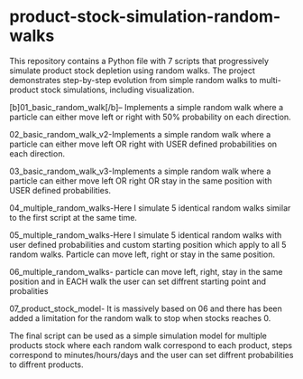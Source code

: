 # product-stock-simulation-random-walks
This repository contains a Python file with 7 scripts that progressively simulate product stock depletion using random walks.
The project demonstrates step-by-step evolution from simple random walks to multi-product stock simulations, including visualization.

[b]01_basic_random_walk[/b]– Implements a simple random walk where a particle can either move left or right with 50% probability on each direction.

02_basic_random_walk_v2-Implements a simple random walk where a particle can either move left OR right with USER defined probabilities on each direction.

03_basic_random_walk_v3-Implements a simple random walk where a particle can either move left OR right OR stay in the same position with USER defined probabilities.

04_multiple_random_walks-Here I simulate 5 identical random walks similar to the first script at the same time.

05_multiple_random_walks-Here I simulate 5 identical random walks with user defined probabilities and custom starting position which apply to all 5 random walks. Particle can move left, right or stay in the same position.

06_multiple_random_walks- particle can move left, right, stay in the same position and in EACH walk the user can set diffrent starting point and probalities

07_product_stock_model- It is massively based on 06 and there has been added a limitation for the random walk to stop when stocks reaches 0.

The final script can be used as a simple simulation model for multiple products stock where each random walk correspond to each product, steps correspond to minutes/hours/days and the user can set diffrent probabilities to diffrent products.
